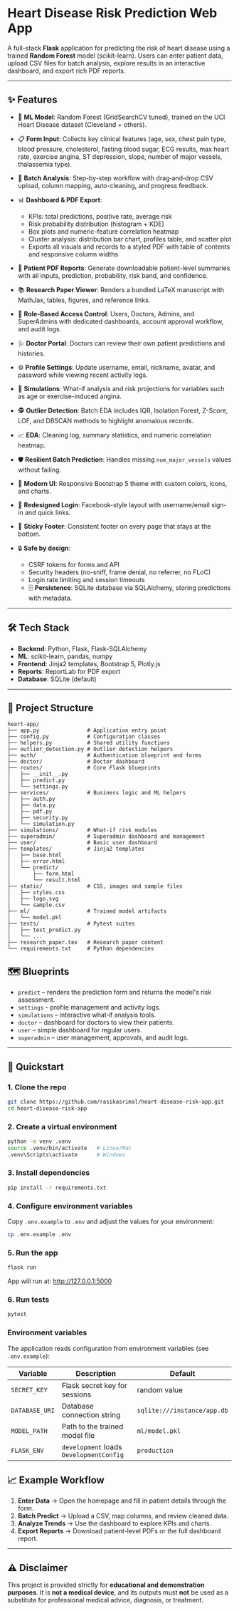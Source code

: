 # Heart Disease Risk Prediction Web App

A full-stack **Flask** application for predicting the risk of heart disease using a trained **Random Forest** model (scikit-learn).
Users can enter patient data, upload CSV files for batch analysis, explore results in an interactive dashboard, and export rich PDF reports.

---

## ✨ Features
- 🧠 **ML Model**: Random Forest (GridSearchCV tuned), trained on the UCI Heart Disease dataset (Cleveland + others).
- 📋 **Form Input**: Collects key clinical features (age, sex, chest pain type, blood pressure, cholesterol, fasting blood sugar, ECG results, max heart rate, exercise angina, ST depression, slope, number of major vessels, thalassemia type).
- 📂 **Batch Analysis**: Step-by-step workflow with drag‑and‑drop CSV upload, column mapping, auto-cleaning, and progress feedback.
- 📊 **Dashboard & PDF Export**:
  - KPIs: total predictions, positive rate, average risk
  - Risk probability distribution (histogram + KDE)
  - Box plots and numeric-feature correlation heatmap
  - Cluster analysis: distribution bar chart, profiles table, and scatter plot
  - Exports all visuals and records to a styled PDF with table of contents and responsive column widths
- 📑 **Patient PDF Reports**: Generate downloadable patient-level summaries with all inputs, prediction, probability, risk band, and confidence.
- 📚 **Research Paper Viewer**: Renders a bundled LaTeX manuscript with MathJax, tables, figures, and reference links.
- 👥 **Role-Based Access Control**: Users, Doctors, Admins, and SuperAdmins with dedicated dashboards, account approval workflow, and audit logs.
- 🩺 **Doctor Portal**: Doctors can review their own patient predictions and histories.
- ⚙️ **Profile Settings**: Update username, email, nickname, avatar, and password while viewing recent activity logs.
- 🧪 **Simulations**: What-if analysis and risk projections for variables such as age or exercise-induced angina.
- 🕵️ **Outlier Detection**: Batch EDA includes IQR, Isolation Forest, Z-Score, LOF, and DBSCAN methods to highlight anomalous records.
- 📈 **EDA**: Cleaning log, summary statistics, and numeric correlation heatmap.
- 🛡️ **Resilient Batch Prediction**: Handles missing `num_major_vessels` values without failing.

- 🎨 **Modern UI**: Responsive Bootstrap 5 theme with custom colors, icons, and charts.
- 🔐 **Redesigned Login**: Facebook-style layout with username/email sign-in and quick links.
- 📌 **Sticky Footer**: Consistent footer on every page that stays at the bottom.
- 🔒 **Safe by design**:
  - CSRF tokens for forms and API
  - Security headers (no-sniff, frame denial, no referrer, no FLoC)
  - Login rate limiting and session timeouts
  - 🗄 **Persistence**: SQLite database via SQLAlchemy, storing predictions with metadata.

---

## 🛠 Tech Stack
- **Backend**: Python, Flask, Flask-SQLAlchemy
- **ML**: scikit-learn, pandas, numpy
- **Frontend**: Jinja2 templates, Bootstrap 5, Plotly.js
- **Reports**: ReportLab for PDF export
- **Database**: SQLite (default)

---

## 📂 Project Structure
```text
heart-app/
├── app.py               # Application entry point
├── config.py            # Configuration classes
├── helpers.py           # Shared utility functions
├── outlier_detection.py # Outlier detection helpers
├── auth/                # Authentication blueprint and forms
├── doctor/              # Doctor dashboard
├── routes/              # Core Flask blueprints
│   ├── __init__.py
│   ├── predict.py
│   └── settings.py
├── services/            # Business logic and ML helpers
│   ├── auth.py
│   ├── data.py
│   ├── pdf.py
│   ├── security.py
│   └── simulation.py
├── simulations/         # What-if risk modules
├── superadmin/          # Superadmin dashboard and management
├── user/                # Basic user dashboard
├── templates/           # Jinja2 templates
│   ├── base.html
│   ├── error.html
│   └── predict/
│       ├── form.html
│       └── result.html
├── static/              # CSS, images and sample files
│   ├── styles.css
│   ├── logo.svg
│   └── sample.csv
├── ml/                  # Trained model artifacts
│   └── model.pkl
├── tests/               # Pytest suites
│   ├── test_predict.py
│   └── ...
├── research_paper.tex   # Research paper content
└── requirements.txt     # Python dependencies
```

## 🗺️ Blueprints

- `predict` – renders the prediction form and returns the model's risk assessment.
- `settings` – profile management and activity logs.
- `simulations` – interactive what‑if analysis tools.
- `doctor` – dashboard for doctors to view their patients.
- `user` – simple dashboard for regular users.
- `superadmin` – user management, approvals, and audit logs.

---

## 🚀 Quickstart

### 1. Clone the repo
```bash
git clone https://github.com/rasikasrimal/heart-disease-risk-app.git
cd heart-disease-risk-app
```

### 2. Create a virtual environment
```bash
python -m venv .venv
source .venv/bin/activate   # Linux/Mac
.venv\Scripts\activate      # Windows
```

### 3. Install dependencies
```bash
pip install -r requirements.txt
```

### 4. Configure environment variables
Copy `.env.example` to `.env` and adjust the values for your environment:
```bash
cp .env.example .env
```

### 5. Run the app
```bash
flask run
```
App will run at: http://127.0.0.1:5000

### 6. Run tests
```bash
pytest
```

### Environment variables

The application reads configuration from environment variables (see `.env.example`):

| Variable    | Description                                  | Default                     |
|-------------|----------------------------------------------|-----------------------------|
| `SECRET_KEY`| Flask secret key for sessions                | random value                |
| `DATABASE_URI` | Database connection string                | `sqlite:///instance/app.db` |
| `MODEL_PATH`   | Path to the trained model file            | `ml/model.pkl`              |
| `FLASK_ENV`    | `development` loads `DevelopmentConfig`   | `production`                |

## 📈 Example Workflow

1. **Enter Data** → Open the homepage and fill in patient details through the form.
2. **Batch Predict** → Upload a CSV, map columns, and review cleaned data.
3. **Analyze Trends** → Use the dashboard to explore KPIs and charts.
4. **Export Reports** → Download patient-level PDFs or the full dashboard report.

---

## ⚠️ Disclaimer

This project is provided strictly for **educational and demonstration purposes**.
It is **not a medical device**, and its outputs must **not** be used as a substitute for professional medical advice, diagnosis, or treatment.


